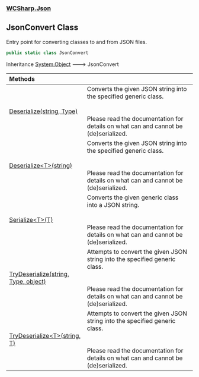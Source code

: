 ### [WCSharp.Json](WCSharp.Json.md 'WCSharp.Json')

## JsonConvert Class

Entry point for converting classes to and from JSON files.

```csharp
public static class JsonConvert
```

Inheritance [System.Object](https://docs.microsoft.com/en-us/dotnet/api/System.Object 'System.Object') &#129106; JsonConvert

| Methods | |
| :--- | :--- |
| [Deserialize(string, Type)](WCSharp.Json.JsonConvert.Deserialize(string,System.Type).md 'WCSharp.Json.JsonConvert.Deserialize(string, System.Type)') | Converts the given JSON string into the specified generic class.<br/><br/><br/>Please read the documentation for details on what can and cannot be (de)serialized. |
| [Deserialize&lt;T&gt;(string)](WCSharp.Json.JsonConvert.Deserialize_T_(string).md 'WCSharp.Json.JsonConvert.Deserialize<T>(string)') | Converts the given JSON string into the specified generic class.<br/><br/><br/>Please read the documentation for details on what can and cannot be (de)serialized. |
| [Serialize&lt;T&gt;(T)](WCSharp.Json.JsonConvert.Serialize_T_(T).md 'WCSharp.Json.JsonConvert.Serialize<T>(T)') | Converts the given generic class into a JSON string.<br/><br/><br/>Please read the documentation for details on what can and cannot be (de)serialized. |
| [TryDeserialize(string, Type, object)](WCSharp.Json.JsonConvert.TryDeserialize(string,System.Type,object).md 'WCSharp.Json.JsonConvert.TryDeserialize(string, System.Type, object)') | Attempts to convert the given JSON string into the specified generic class.<br/><br/><br/>Please read the documentation for details on what can and cannot be (de)serialized. |
| [TryDeserialize&lt;T&gt;(string, T)](WCSharp.Json.JsonConvert.TryDeserialize_T_(string,T).md 'WCSharp.Json.JsonConvert.TryDeserialize<T>(string, T)') | Attempts to convert the given JSON string into the specified generic class.<br/><br/><br/>Please read the documentation for details on what can and cannot be (de)serialized. |
